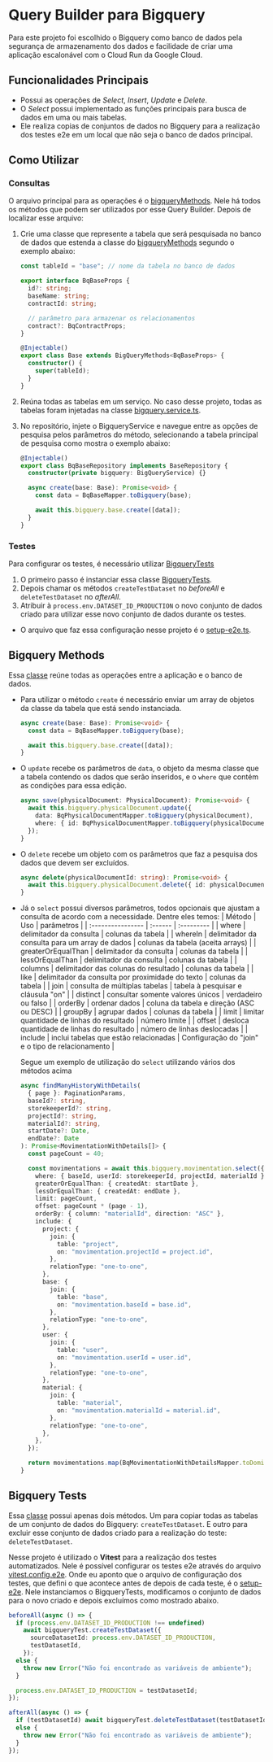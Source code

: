 # Query Builder para Bigquery

Para este projeto foi escolhido o Bigquery como banco de dados pela segurança de armazenamento dos dados e facilidade de criar uma aplicação escalonável com o Cloud Run da Google Cloud.

## Funcionalidades Principais

- Possui as operações de _Select_, _Insert_, _Update_ e _Delete_.
- O _Select_ possui implementado as funções principais para busca de dados em uma ou mais tabelas.
- Ele realiza copias de conjuntos de dados no Bigquery para a realização dos testes e2e em um local que não seja o banco de dados principal.

## Como Utilizar

### Consultas

O arquivo principal para as operações é o [bigqueryMethods](../bigquery/bigqueryMethods.ts). Nele há todos os métodos que podem ser utilizados por esse Query Builder. Depois de localizar esse arquivo:

1. Crie uma classe que represente a tabela que será pesquisada no banco de dados que estenda a classe do [bigqueryMethods](../bigquery/bigqueryMethods.ts) segundo o exemplo abaixo:

   ```typescript
   const tableId = "base"; // nome da tabela no banco de dados

   export interface BqBaseProps {
     id?: string;
     baseName: string;
     contractId: string;

     // parâmetro para armazenar os relacionamentos
     contract?: BqContractProps;
   }

   @Injectable()
   export class Base extends BigQueryMethods<BqBaseProps> {
     constructor() {
       super(tableId);
     }
   }
   ```

2. Reúna todas as tabelas em um serviço. No caso desse projeto, todas as tabelas foram injetadas na classe [bigquery.service.ts](../src/infra/database/bigquery/bigquery.service.ts).
3. No repositório, injete o BigqueryService e navegue entre as opções de pesquisa pelos parâmetros do método, selecionando a tabela principal de pesquisa como mostra o exemplo abaixo:

   ```typescript
   @Injectable()
   export class BqBaseRepository implements BaseRepository {
     constructor(private bigquery: BigQueryService) {}

     async create(base: Base): Promise<void> {
       const data = BqBaseMapper.toBigquery(base);

       await this.bigquery.base.create([data]);
     }
   }
   ```

### Testes

Para configurar os testes, é necessário utilizar [BigqueryTests](../bigquery/bigqueryTests.ts)

1. O primeiro passo é instanciar essa classe [BigqueryTests](../bigquery/bigqueryTests.ts).
2. Depois chamar os métodos `createTestDataset` no _beforeAll_ e `deleteTestDataset` no _afterAll_.
3. Atribuir à `process.env.DATASET_ID_PRODUCTION` o novo conjunto de dados criado para utilizar esse novo conjunto de dados durante os testes.

- O arquivo que faz essa configuração nesse projeto é o [setup-e2e.ts](../test/setup-e2e.ts).

## Bigquery Methods

Essa [classe](../bigquery/bigqueryMethods.ts) reúne todas as operações entre a aplicação e o banco de dados.

- Para utilizar o método `create` é necessário enviar um array de objetos da classe da tabela que está sendo instanciada.

  ```typescript
  async create(base: Base): Promise<void> {
    const data = BqBaseMapper.toBigquery(base);

    await this.bigquery.base.create([data]);
  }
  ```

- O `update` recebe os parâmetros de `data`, o objeto da mesma classe que a tabela contendo os dados que serão inseridos, e o `where` que contém as condições para essa edição.
  ```typescript
  async save(physicalDocument: PhysicalDocument): Promise<void> {
    await this.bigquery.physicalDocument.update({
      data: BqPhysicalDocumentMapper.toBigquery(physicalDocument),
      where: { id: BqPhysicalDocumentMapper.toBigquery(physicalDocument).id },
    });
  }
  ```
- O `delete` recebe um objeto com os parâmetros que faz a pesquisa dos dados que devem ser excluídos.
  ```typescript
  async delete(physicalDocumentId: string): Promise<void> {
    await this.bigquery.physicalDocument.delete({ id: physicalDocumentId });
  }
  ```
- Já o `select` possui diversos parâmetros, todos opcionais que ajustam a consulta de acordo com a necessidade. Dentre eles temos:
  | Método | Uso | parâmetros |
  | :---------------- | :------ | :--------- |
  | where | delimitador da consulta | colunas da tabela |
  | whereIn | delimitador da consulta para um array de dados | colunas da tabela (aceita arrays) |
  | greaterOrEqualThan | delimitador da consulta | colunas da tabela |
  | lessOrEqualThan | delimitador da consulta | colunas da tabela |
  | columns | delimitador das colunas do resultado | colunas da tabela |
  | like | delimitador da consulta por proximidade do texto | colunas da tabela |
  | join | consulta de múltiplas tabelas | tabela à pesquisar e cláusula "on" |
  | distinct | consultar somente valores únicos | verdadeiro ou falso |
  | orderBy | ordenar dados | coluna da tabela e direção (ASC ou DESC) |
  | groupBy | agrupar dados | colunas da tabela |
  | limit | limitar quantidade de linhas do resultado | número limite |
  | offset | desloca quantidade de linhas do resultado | número de linhas deslocadas |
  | include | inclui tabelas que estão relacionadas | Configuração do "join" e o tipo de relacionamento |

  Segue um exemplo de utilização do `select` utilizando vários dos métodos acima

  ```typescript
  async findManyHistoryWithDetails(
    { page }: PaginationParams,
    baseId?: string,
    storekeeperId?: string,
    projectId?: string,
    materialId?: string,
    startDate?: Date,
    endDate?: Date
  ): Promise<MovimentationWithDetails[]> {
    const pageCount = 40;

    const movimentations = await this.bigquery.movimentation.select({
      where: { baseId, userId: storekeeperId, projectId, materialId },
      greaterOrEqualThan: { createdAt: startDate },
      lessOrEqualThan: { createdAt: endDate },
      limit: pageCount,
      offset: pageCount * (page - 1),
      orderBy: { column: "materialId", direction: "ASC" },
      include: {
        project: {
          join: {
            table: "project",
            on: "movimentation.projectId = project.id",
          },
          relationType: "one-to-one",
        },
        base: {
          join: {
            table: "base",
            on: "movimentation.baseId = base.id",
          },
          relationType: "one-to-one",
        },
        user: {
          join: {
            table: "user",
            on: "movimentation.userId = user.id",
          },
          relationType: "one-to-one",
        },
        material: {
          join: {
            table: "material",
            on: "movimentation.materialId = material.id",
          },
          relationType: "one-to-one",
        },
      },
    });

    return movimentations.map(BqMovimentationWithDetailsMapper.toDomin);
  }
  ```

## Bigquery Tests

Essa [classe](../bigquery/bigqueryTests.ts) possui apenas dois métodos. Um para copiar todas as tabelas de um conjunto de dados do Bigquery: `createTestDataset`. E outro para excluir esse conjunto de dados criado para a realização do teste: `deleteTestDataset`.

Nesse projeto é utilizado o **Vitest** para a realização dos testes automatizados. Nele é possível configurar os testes e2e através do arquivo [vitest.config.e2e](../vitest.config.e2e.ts). Onde eu aponto que o arquivo de configuração dos testes, que defini o que acontece antes de depois de cada teste, é o [setup-e2e](../test/setup-e2e.ts). Nele instanciamos o BigqueryTests, modificamos o conjunto de dados para o novo criado e depois excluímos como mostrado abaixo.

```typescript
beforeAll(async () => {
  if (process.env.DATASET_ID_PRODUCTION !== undefined)
    await bigqueryTest.createTestDataset({
      sourceDatasetId: process.env.DATASET_ID_PRODUCTION,
      testDatasetId,
    });
  else {
    throw new Error("Não foi encontrado as variáveis de ambiente");
  }

  process.env.DATASET_ID_PRODUCTION = testDatasetId;
});

afterAll(async () => {
  if (testDatasetId) await bigqueryTest.deleteTestDataset(testDatasetId);
  else {
    throw new Error("Não foi encontrado as variáveis de ambiente");
  }
});
```


